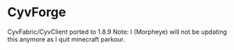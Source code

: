# CyvForge
 CyvFabric/CyvClient ported to 1.8.9
 Note: I (Morpheye) will not be updating this anymore as I quit minecraft parkour.
